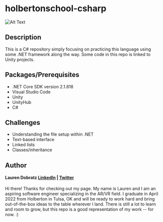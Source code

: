 # holbertonschool-csharp

![Alt Text](https://user-images.githubusercontent.com/61027706/152462012-915443e8-98da-4bef-8eb4-a8eaca5cdf93.png)

## Description
This is a C# repository simply focusing on practicing this language using some .NET framework along the way. Some code in this repo is linked to Unity projects.

## Packages/Prerequisites
* .NET Core SDK version 2.1.818
* Visual Studio Code
* Unity
* UnityHub
* C#

## Challenges
* Understanding the file setup within .NET
* Text-based interface
* Linked lists
* Classes/inheritance

## Author
#### Lauren Dobratz <a href="https://www.linkedin.com/in/lauren-dobratz/">LinkedIn</a> | <a href="https://twitter.com/DobratzLauren">Twitter</a>
Hi there! Thanks for checking out my page. My name is Lauren and I am an aspiring software engineer specializing in the AR/VR field. I graduate in April 2022 from Holberton in Tulsa, OK and will be ready to work hard and bring out-of-the-box ideas to the table wherever I land. There is still a lot to learn and room to grow, but this repo is a good representation of my work -- for now. :)
